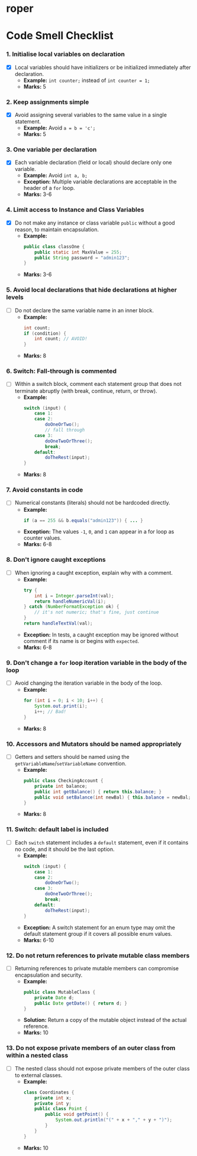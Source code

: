 # roper



# Code Smell Checklist

### 1. Initialise local variables on declaration
- [x] Local variables should have initializers or be initialized immediately after declaration.
  - **Example:** `int counter;` instead of `int counter = 1;`
  - **Marks:** 5

### 2. Keep assignments simple
- [x] Avoid assigning several variables to the same value in a single statement.
  - **Example:** Avoid `a = b = 'c';`
  - **Marks:** 5

### 3. One variable per declaration
- [x] Each variable declaration (field or local) should declare only one variable.
  - **Example:** Avoid `int a, b;`
  - **Exception:** Multiple variable declarations are acceptable in the header of a `for` loop.
  - **Marks:** 3-6

### 4. Limit access to Instance and Class Variables
- [x] Do not make any instance or class variable `public` without a good reason, to maintain encapsulation.
  - **Example:**
    ```java
    public class classOne {
        public static int MaxValue = 255;
        public String password = "admin123";
    }
    ```
  - **Marks:** 3-6

### 5. Avoid local declarations that hide declarations at higher levels
- [ ] Do not declare the same variable name in an inner block.
  - **Example:**
    ```java
    int count;
    if (condition) {
        int count; // AVOID!
    }
    ```
  - **Marks:** 8

### 6. Switch: Fall-through is commented
- [ ] Within a switch block, comment each statement group that does not terminate abruptly (with break, continue, return, or throw).
  - **Example:**
    ```java
    switch (input) {
        case 1:
        case 2:
            doOneOrTwo();
            // fall through
        case 3:
            doOneTwoOrThree();
            break;
        default:
            doTheRest(input);
    }
    ```
  - **Marks:** 8

### 7. Avoid constants in code
- [ ] Numerical constants (literals) should not be hardcoded directly.
  - **Example:**
    ```java
    if (a == 255 && b.equals("admin123")) { ... }
    ```
  - **Exception:** The values `-1`, `0`, and `1` can appear in a for loop as counter values.
  - **Marks:** 6-8

### 8. Don't ignore caught exceptions
- [ ] When ignoring a caught exception, explain why with a comment.
  - **Example:**
    ```java
    try {
        int i = Integer.parseInt(val);
        return handleNumericVal(i);
    } catch (NumberFormatException ok) {
        // it's not numeric; that's fine, just continue
    }
    return handleTextVal(val);
    ```
  - **Exception:** In tests, a caught exception may be ignored without comment if its name is or begins with `expected`.
  - **Marks:** 6-8

### 9. Don't change a `for` loop iteration variable in the body of the loop
- [ ] Avoid changing the iteration variable in the body of the loop.
  - **Example:**
    ```java
    for (int i = 0; i < 10; i++) {
        System.out.print(i);
        i++; // Bad!
    }
    ```
  - **Marks:** 8

### 10. Accessors and Mutators should be named appropriately
- [ ] Getters and setters should be named using the `getVariableName`/`setVariableName` convention.
  - **Example:**
    ```java
    public class CheckingAccount {
        private int balance;
        public int getBalance() { return this.balance; }
        public void setBalance(int newBal) { this.balance = newBal; }
    }
    ```
  - **Marks:** 8

### 11. Switch: default label is included
- [ ] Each `switch` statement includes a `default` statement, even if it contains no code, and it should be the last option.
  - **Example:**
    ```java
    switch (input) {
        case 1:
        case 2:
            doOneOrTwo();
        case 3:
            doOneTwoOrThree();
            break;
        default:
            doTheRest(input);
    }
    ```
  - **Exception:** A switch statement for an enum type may omit the default statement group if it covers all possible enum values.
  - **Marks:** 6-10

### 12. Do not return references to private mutable class members
- [ ] Returning references to private mutable members can compromise encapsulation and security.
  - **Example:**
    ```java
    public class MutableClass {
        private Date d;
        public Date getDate() { return d; }
    }
    ```
  - **Solution:** Return a copy of the mutable object instead of the actual reference.
  - **Marks:** 10

### 13. Do not expose private members of an outer class from within a nested class
- [ ] The nested class should not expose private members of the outer class to external classes.
  - **Example:**
    ```java
    class Coordinates {
        private int x;
        private int y;
        public class Point {
            public void getPoint() {
                System.out.println("(" + x + "," + y + ")");
            }
        }
    }
    ```
  - **Marks:** 10



